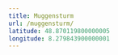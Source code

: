 ```yaml
---
title: Muggensturm
url: /muggensturm/
latitude: 48.870119800000005
longitude: 8.279843900000001
---
```

